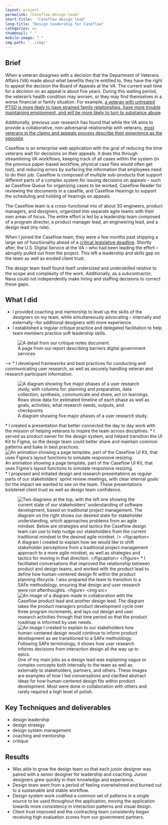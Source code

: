 ```yaml
---
layout: project
permalink: /Caseflow-design-lead/
short-title:  "Caseflow design lead"
long-title: "Design leadership for Caseflow"
categories: ux
thumbnail: " "
mobile-image: " "
img-path: '../img/'
---
```


## Brief ##

When a veteran disagrees with a decision that the Department of Veterans Affairs (VA) made about what benefits they’re entitled to, they have the right to appeal the decision the Board of Appeals at the VA. The current wait time for a decision on an appeal is about five years. During this waiting period, the veteran’s health condition may worsen, or they may find themselves in a worse financial or family situation. For example, [a veteran with untreated PTSD is more likely to have strained family relationships, have more trouble maintaining employment, and will be more likely to turn to substance abuse](https://americanaddictioncenters.org/trauma-stressor-related-disorders/combat-veterans).

Additionally, previous user research has found that while the VA aims to provide a collaborative, non-adversarial relationship with veterans, [most veterans in the claims and appeals process describe their experience as the opposite](https://blogs.va.gov/VAntage/25331/listening-to-the-voices-of-veterans-and-their-journey-in-the-appeals-system/).

Caseflow is an enterprise web application with the goal of reducing the time veterans wait for decisions on their appeals. It does this through streamlining VA workflows, keeping track of all cases within the system (in the previous paper-based workflow, physical case files would often get lost), and reducing errors by surfacing the information that employees need to do their job. Caseflow is composed of multiple sub-products that support different parts of a complex system for issuing decisions on appeals – such as Caseflow Queue for organizing cases to be worked, Caseflow Reader for reviewing the documents in a casefile, and Caseflow Hearings to support the scheduling and holding of hearings on appeals.

The Caseflow team is a cross-functional mix of about 30 engineers, product managers, and designers, organized into separate agile teams with their own areas of focus. The entire effort is led by a leadership team composed of a program director, a product manager lead, an engineering lead, and a design lead (my role).

When I joined the Caseflow team, they were a few months past shipping a large set of functionality ahead of a [critical legislative deadline](https://www.congress.gov/bill/115th-congress/house-bill/2288). Shortly after, the U.S. Digital Service at the VA – who had been leading the effort – abruptly pulled out from the project. This left a leadership and skills gap on the team as well as eroded client trust.

The design team itself found itself undersized and underskilled relative to the scope and complexity of the work. Additionally, as a subcontractor, Nava could not independently make hiring and staffing decisions to correct these gaps.


<!--
<figure>
	<img src="{{ page.img-path }}/ffd-report-access.png" alt="A page from our report describing barriers digital government services" />
	<figcaption>
		A page from our report describing barriers digital government services
	</figcaption>
	<a href="{{ page.img-path }}/ffd-report-access-page.pdf">See larger page (PDF)</a>
</figure>


<figure>
	<img src="{{ page.img-path }}/ffd-workshop.png" alt="design studio">
	<img src="{{ page.img-path }}/ffd-workshop-2.png" alt="brainstorming workshop session">
	<figcaption>Workshop sessions</figcaption>
</figure>
 -->

## What I did ##

* I provided coaching and mentorship to level up the skills of the designers on my team, while simultaneously advocating – internally and externally –for additional designers with more experience.
* I established a regular critique practice and delegated facilitation to help team members practice soft leadership skills.
<figure>
	<img src="{{ page.img-path }}/Caseflow-critique@2x.png" alt="A detail from our critique notes document." />
	<figcaption>
		A page from our report describing barriers digital government services
	</figcaption>
</figure>
 -->
* I developed frameworks and best practices for conducting and communicating user research, as well as securely handling veteran and research participant information.
<figure>
	<img src="{{ page.img-path }}/Caseflow-research-template@2x.png" alt="A diagram showing five major phases of a user research study, with columns for: planning and preparation, data collection, synthesis, communicate and share, act on learnings. Rows show data for estimated timeline of each phase as well as goals, activities, what research needs, outputs, and checkpoints" />
	<figcaption>
		A diagram showing five major phases of a user research study.
	</figcaption>
</figure>
* I created a presentation that better connected the day to day work with the mission of helping veterans to inspire the team across disciplines.
* I served as product owner for the design system, and helped transition the UI Kit to Figma, so the design team could better share and maintain common patterns and bake in best practices.
	<img src="{{ page.img-path }}/Caseflow-UI-kit-resize.png" alt="An animation showing a page template, part of the Caseflow UI Kit, that uses Figma's layout functions to simulate responsive resizing." />
	<figcaption>
		An animation showing a page template, part of the Caseflow UI Kit, that uses Figma's layout functions to simulate responsive resizing.
	</figcaption>
* I proposed and initiated design and research presentations as regular parts of our stakeholders' sprint review meetings, with clear internal goals for the impact we wanted to see on the team. These presentations bolstered client trust as well as design team confidence.
<figure>
	<img src="{{ page.img-path }}/Caseflow-comms-strat@2x.png" alt="Two diagrams at the top, with the left one showing the current state of our stakeholders' understanding of software development, based on traditional project management. The diagram on the right shows our desired state for stakeholder understanding, which approaches problems from an agile mindset. Below are strategies and tactics the Caseflow design team can use to help nudge our stakeholders from the current traditional mindset to the desired agile mindset. />
	<figcaption>
		A diagram I created to explain how we would like to shift stakeholder perceptions from a traditional project management approach to a more agile mindset, as well as strategies and tactics for moving in that direction.
	</figcaption>
</figure>
* I facilitated conversations that improved the relationship between product and design teams, and worked with the product lead to define how human-centered design fit within the product planning lifecycle. I also prepared the team to transition to a SAFe methodology, ensuring that design and user research were not afterthoughts.
<figure>
	<img src="{{ page.img-path }}/Caseflow-design-n-prod@2x.png" alt="A detail from a collaborative Mural created during a workshop with the Caseflow design and product teams, following the What I Need From You framework from Liberating Structures. On the left are requests that each team made from the other." />
	<img src="{{ page.img-path }}/caseflow-prod-lifecyle.png" alt="An image of a diagram made in collaboration with the Caseflow product lead and another design lead. The diagram takes the product managers product development cycle over three program increments, and lays out design and user research activities through that time period so that the product roadmap is informed by user needs." />
	<img src="{{ page.img-path }}/caseflow-SAFe.png" alt="An image I created to explain to our stakeholders how human-centered design would continue to inform product development as we transitioned to a SAFe metholology. Following SAFe terminology, it shows how user research informs decisions from interaction design all the way up to epics." />
	<figcaption>
		One of my main jobs as a design lead was explaining vague or complex concepts both internally to the team as well as externally to stakeholders, partners, and others. These images are examples of how I led conversations and clarified abstract ideas for how human-centered design fits within product development. Most were done in collaboration with others and rarely required a high level of polish.
	</figcaption>
</figure>

## Key Techniques and deliverables ##
<ul class="skill-pills">
	<li>design leadership</li>
	<li>design strategy</li>
	<li>design system management</li>
	<li>coaching and mentorship</li>
	<li>critique</li>
</ul>

## Results ##

* Was able to grow the design team so that each junior designer was paired with a senior designer for leadership and coaching. Junior designers grew quickly in their knowledge and experience.
* Design team went from a period of feeling overwhelmed and burned out to a sustainable and stable workflow.
* Design system work codified a common set of patterns in a single source to be used throughout the application, moving the application towards more consistency in interaction patterns and visual design.
* Client trust improved and the contracting team consistently began receiving high evaluation scores from our government partners.
